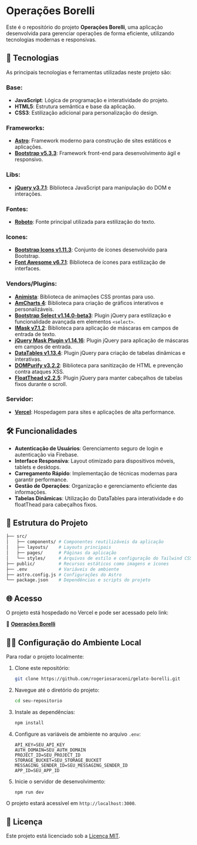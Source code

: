 
# Operações Borelli

Este é o repositório do projeto **Operações Borelli**, uma aplicação desenvolvida para gerenciar operações de forma eficiente, utilizando tecnologias modernas e responsivas.

## 🚀 Tecnologias

As principais tecnologias e ferramentas utilizadas neste projeto são:

### Base:
- **JavaScript**: Lógica de programação e interatividade do projeto.
- **HTML5**: Estrutura semântica e base da aplicação.
- **CSS3**: Estilização adicional para personalização do design.

### Frameworks:
- **[Astro](https://astro.build/)**: Framework moderno para construção de sites estáticos e aplicações.
- **[Bootstrap v5.3.3](https://getbootstrap.com/)**: Framework front-end para desenvolvimento ágil e responsivo.

### Libs:
- **[jQuery v3.7.1](https://jquery.com/)**: Biblioteca JavaScript para manipulação do DOM e interações.

### Fontes:
- **[Roboto](https://fonts.google.com/specimen/Roboto)**: Fonte principal utilizada para estilização do texto.


### Icones:
- **[Bootstrap Icons v1.11.3](https://icons.getbootstrap.com/)**: Conjunto de ícones desenvolvido para Bootstrap.
- **[Font Awesome v6.7.1](https://fontawesome.com/)**: Biblioteca de ícones para estilização de interfaces.

### Vendors/Plugins:
- **[Animista](https://animista.net/)**: Biblioteca de animações CSS prontas para uso.
- **[AmCharts 4](https://www.amcharts.com/)**: Biblioteca para criação de gráficos interativos e personalizáveis.
- **[Bootstrap Select v1.14.0-beta3](https://developer.snapappointments.com/bootstrap-select/)**: Plugin jQuery para estilização e funcionalidade avançada em elementos `<select>`.
- **[IMask v7.1.2](https://imask.js.org/)**: Biblioteca para aplicação de máscaras em campos de entrada de texto.
- **[jQuery Mask Plugin v1.14.16](https://igorescobar.github.io/jQuery-Mask-Plugin/)**: Plugin jQuery para aplicação de máscaras em campos de entrada.
- **[DataTables v1.13.4](https://datatables.net/)**: Plugin jQuery para criação de tabelas dinâmicas e interativas.
- **[DOMPurify v3.2.2](https://cure53.de/purify)**: Biblioteca para sanitização de HTML e prevenção contra ataques XSS.
- **[FloatThead v2.2.5](https://mkoryak.github.io/floatThead/)**: Plugin jQuery para manter cabeçalhos de tabelas fixos durante o scroll.

### Servidor:
- **[Vercel](https://vercel.com/)**: Hospedagem para sites e aplicações de alta performance.

## 🛠 Funcionalidades
- **Autenticação de Usuários**: Gerenciamento seguro de login e autenticação via Firebase.
- **Interface Responsiva**: Layout otimizado para dispositivos móveis, tablets e desktops.
- **Carregamento Rápido**: Implementação de técnicas modernas para garantir performance.
- **Gestão de Operações**: Organização e gerenciamento eficiente das informações.
- **Tabelas Dinâmicas**: Utilização do DataTables para interatividade e do floatThead para cabeçalhos fixos.

## 📂 Estrutura do Projeto

```bash
├── src/
│   ├── components/ # Componentes reutilizáveis da aplicação
│   ├── layouts/    # Layouts principais
│   ├── pages/      # Páginas da aplicação
│   └── styles/     # Arquivos de estilo e configuração do Tailwind CSS
├── public/         # Recursos estáticos como imagens e ícones
├── .env            # Variáveis de ambiente
├── astro.config.js # Configurações do Astro
└── package.json    # Dependências e scripts do projeto
```

## 🌐 Acesso

O projeto está hospedado no Vercel e pode ser acessado pelo link:

🔗 **[Operações Borelli](https://operacoesborelli.vercel.app/principal/)**

## 🧑‍💻 Configuração do Ambiente Local

Para rodar o projeto localmente:

1. Clone este repositório:
   ```bash
   git clone https://github.com/rogeriosaraceni/gelato-borelli.git
   ```
2. Navegue até o diretório do projeto:
   ```bash
   cd seu-repositorio
   ```
3. Instale as dependências:
   ```bash
   npm install
   ```
4. Configure as variáveis de ambiente no arquivo `.env`:
   ```env
   API_KEY=SEU_API_KEY
   AUTH_DOMAIN=SEU_AUTH_DOMAIN
   PROJECT_ID=SEU_PROJECT_ID
   STORAGE_BUCKET=SEU_STORAGE_BUCKET
   MESSAGING_SENDER_ID=SEU_MESSAGING_SENDER_ID
   APP_ID=SEU_APP_ID
   ```
5. Inicie o servidor de desenvolvimento:
   ```bash
   npm run dev
   ```

O projeto estará acessível em `http://localhost:3000`.

## 📄 Licença

Este projeto está licenciado sob a [Licença MIT](LICENSE).
